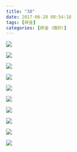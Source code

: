 ```yaml
---
title: "38"
date: 2017-06-20 08:54:18
tags: [碎金]
categories: [碎金（摘抄）]
---
```




![](https://imglf1.nosdn.127.net/img/TnB1emMvUDlvNjRmYTJuZW5UQVZLOHN5ZGE0M3ZkbStQRTdFbU5tY2IzOGhLNUNsSWxXaDNBPT0.jpg)

![](https://imglf1.nosdn.127.net/img/TnB1emMvUDlvNjRmYTJuZW5UQVZLN1hnR3p2NU5oMGs2NEZzNGlhMHY0QVJ6UHNkSTY3bkt3PT0.jpg)

![](https://imglf.nosdn.127.net/img/TnB1emMvUDlvNjRmYTJuZW5UQVZLL29zcXZWZ1JYc1BrWFBOUFllckk5YXNZYTU2Nk5veCtRPT0.jpg)

![](https://imglf.nosdn.127.net/img/TnB1emMvUDlvNjRmYTJuZW5UQVZLeWswYXE5RmlQSjJ4WE1NQ0U0cUZVSjkzbXZ4dWpBc0N3PT0.jpg)

![](https://imglf.nosdn.127.net/img/TnB1emMvUDlvNjRmYTJuZW5UQVZLL1I0TWdhc0NmQUFRSHJ0ZjAvZmZoTGY1MmhIRmlCMHB3PT0.jpg)

![](https://imglf2.nosdn.127.net/img/TnB1emMvUDlvNjRmYTJuZW5UQVZLOWVWY2p2Ym5zZE45UmtBWEVVTUZiRlUvRFRwejY0aVN3PT0.jpg)

![](https://imglf2.nosdn.127.net/img/TnB1emMvUDlvNjRmYTJuZW5UQVZLK2QzZDZnRG9YVzBJd2l3eUFJanNBVml5NFk0QmRsWWpnPT0.jpg)

![](https://imglf.nosdn.127.net/img/TnB1emMvUDlvNjRmYTJuZW5UQVZLelV1SUNEWGozQVYxTnErV1lLSGc4cDdoUWlNMENWT3JRPT0.jpg)

![](https://imglf2.nosdn.127.net/img/TnB1emMvUDlvNjRmYTJuZW5UQVZLeE9lNUt5UW02ZFpOMkt3Rm5YYTdNekpQNFd2ZUtFZ0lBPT0.jpg)

![](https://imglf.nosdn.127.net/img/TnB1emMvUDlvNjRmYTJuZW5UQVZLdytyOVIxMlQwWGVOd0JCZ2REWThidzJ2WlZoQWpWSkVBPT0.jpg)